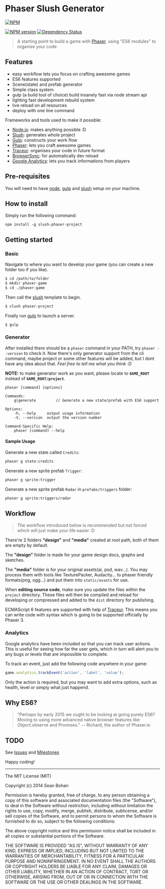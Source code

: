# Phaser Slush Generator

[![NPM](https://nodei.co/npm/slush-phaser-project.png?global=true)](https://nodei.co/npm/slush-phaser-project/)

[![NPM version][npm-image]][npm-url]    [![Dependency Status][dependency-image]][dependency-url]

> A starting point to build a game with [Phaser][phaser], using "ES6 modules" to organise your code.

## Features

- easy workflow lets you focus on crafting awesome games
- ES6 features supported
- Scene(state) and prefab generator
- Simple class system
- gulp (a build tool of choice) build insanely fast via node stream api
- lighting fast development rebuild system
- live reload on all resources
- deploy with one line command

Frameworks and tools used to make it possible:

- [Node.js][node]: makes anything possible :D
- [Slush][slush]: generates whole project
- [Gulp][gulp]: constructs your work flow
- [Phaser][phaser]: lets you craft awesome games
- [Traceur][traceur]: organises your code in future format
- [BrowserSync][browsersync]: for automatically dev reload
- [Google Analytics][analytics]: lets you track informations from players

## Pre-requisites

You will need to have [node][node], [gulp][gulp] and [slush][slush] setup on your machine.

## How to install

Simply run the following command:
```
npm install -g slush-phaser-project
```

## Getting started

### Basic

Navigate to where you want to develop your game (you can create a new folder too if you like).

```sh
$ cd /path/to/folder
$ mkdir phaser-game
$ cd ./phaser-game
```

Then call the [slush][slush] template to begin.

```sh
$ slush phaser-project
```

Finally run [gulp][gulp] to launch a server.

```sh
$ gulp
```

### Generator

After installed there should be a `phaser` command in your PATH, try `phaser --version` to check it.
Now there's only generator support from the cli command, maybe project or some other features will be added, but I dont have any idea about that. *Feel free to tell me what you think :D*

**NOTE:** to make generator work as you want, please locate to **`GAME_ROOT`** instead of **`GAME_ROOT/project`**.

    phaser [command] [options]

    Commands:
        g|generate         // Generate a new state/prefab with ES6 support

    Options:
        -h, --help     output usage information
        -V, --version  output the version number

    Command-Specific Help:
        phaser [command] --help

#### Sample Usage

Generate a new state called `Credits`:
```sh
phaser g state:credits
```

Generate a new sprite prefab `Trigger`:
```sh
phaser g sprite:trigger
```

Generate a new sprite prefab `Radar` in `prefabs/triggers` folder:
```sh
phaser g sprite:triggers/radar
```

## Workflow

> The workflow introduced below is recommended but not forced which will just make your life easier :D

There're 2 folders **"design"** and **"media"** created at root path, both of them are empty by default.

The **"design"** folder is made for your game design docs, graphs and sketches.

The **"media"** folder is for your original assets(ai, psd, wav...). You may process them with tools like TexturePacker, Audacity... to phaser friendly formats(png, ogg...) and put them into `static/assets` for use.

When **editing source code**, make sure you update the files within the `project` directory. These files will then be compiled and reload for developing or compressed and added to the `dist` directory for publishing.

ECMAScript 6 features are supported with help of [Traceur][Traceur]. This means you can write code with syntax which is going to be supported officially by Phaser 3.

### Analytics

Google analytics have been included so that you can track user actions. This is useful for seeing how far the user gets, which in turn will alert you to any bugs or levels that are impossible to complete.

To track an event, just add the following code anywhere in your game:

``` javascript
game.analytics.trackEvent('action', 'label', 'value');
```

Only the action is required, but you may want to add extra options, such as health, level or simply what just happend.

## Why ES6?

> "Perhaps by early 2015 we ought to be looking at going purely ES6? Moving to using more advanced native browser features like Object.observe and Promises." -- Richard, the author of Phaser.io

## TODO
See [Issues][issues] and [Milestones][milestones]

Happy coding!

---

The MIT License (MIT)

Copyright (c) 2014 Sean Bohan

Permission is hereby granted, free of charge, to any person obtaining a copy
of this software and associated documentation files (the "Software"), to deal
in the Software without restriction, including without limitation the rights
to use, copy, modify, merge, publish, distribute, sublicense, and/or sell
copies of the Software, and to permit persons to whom the Software is
furnished to do so, subject to the following conditions:

The above copyright notice and this permission notice shall be included in
all copies or substantial portions of the Software.

THE SOFTWARE IS PROVIDED "AS IS", WITHOUT WARRANTY OF ANY KIND, EXPRESS OR
IMPLIED, INCLUDING BUT NOT LIMITED TO THE WARRANTIES OF MERCHANTABILITY,
FITNESS FOR A PARTICULAR PURPOSE AND NONINFRINGEMENT. IN NO EVENT SHALL THE
AUTHORS OR COPYRIGHT HOLDERS BE LIABLE FOR ANY CLAIM, DAMAGES OR OTHER
LIABILITY, WHETHER IN AN ACTION OF CONTRACT, TORT OR OTHERWISE, ARISING FROM,
OUT OF OR IN CONNECTION WITH THE SOFTWARE OR THE USE OR OTHER DEALINGS IN
THE SOFTWARE.

[node]:         http://nodejs.org/
[gulp]:         http://gulpjs.com/
[slush]:        https://github.com/klei/slush
[browsersync]:  http://www.browsersync.io/
[phaser]:       http://phaser.io/
[traceur]:      https://github.com/google/traceur-compiler
[analytics]:    http://www.google.com/analytics/

[npm-url]: https://www.npmjs.org/package/slush-phaser-project
[npm-image]: http://img.shields.io/npm/v/npm.svg

[dependency-image]: http://img.shields.io/david/strongloop/express.svg
[dependency-url]: https://david-dm.org/pixelpicosean/slush-phaser-project

[issues]: https://github.com/pixelpicosean/slush-phaser-project/issues
[milestones]: https://github.com/pixelpicosean/slush-phaser-project/milestones
